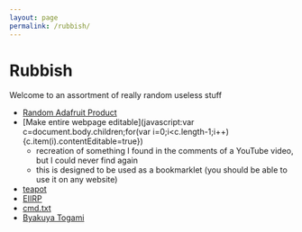 ```yaml
---
layout: page
permalink: /rubbish/
---
```


# Rubbish

Welcome to an assortment of really random useless stuff

- <a href='javascript:open("https://www.adafruit.com/product/" + Math.floor(Math.random() * 5027), "_self");'>Random Adafruit Product</a>
- [Make entire webpage editable](javascript:var c=document.body.children;for(var i=0;i<c.length-1;i++){c.item(i).contentEditable=true})
    - recreation of something I found in the comments of a YouTube video, but I could never find again
    - this is designed to be used as a bookmarklet (you should be able to use it on any website)
- [teapot](/rubbish/teapot/index.html)
- [EIIRP](/rubbish/eiirp.html)
- [cmd.txt](/rubbish/cmd.txt)
- [Byakuya Togami](/rubbish/togami)

<body>
    <span id="notice"></span>
</body>

<script src="chance.js"></script>

<script>
    document.getElementById("notice").innerHTML = ("atctwo.co.uk is not endorsed by " + chance.company() );
</script>